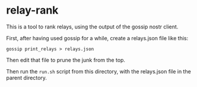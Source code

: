 # relay-rank

This is a tool to rank relays, using the output of the gossip nostr client.

First, after having used gossip for a while, create a relays.json file like this:

````
gossip print_relays > relays.json
````

Then edit that file to prune the junk from the top.

Then run the `run.sh` script from this directory, with the relays.json file in
the parent directory.
